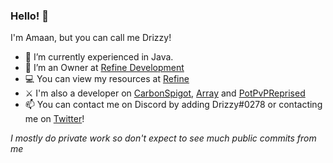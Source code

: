 ### Hello! 👋

I'm Amaan, but you can call me Drizzy!

- 🌱 I’m currently experienced in Java.
- 🔭 I’m an Owner at [Refine Development](https://github.com/RefineDevelopment)
- 💻 You can view my resources at [Refine](https://refinedev.xyz/)
- ⚔  I'm also a developer on [CarbonSpigot](https://polymart.org/resource/1-8-carbonspigot.1341), [Array](https://github.com/RefineDevelopment/Array) and [PotPvPReprised](hhtps://github.com/DevDrizzy/PotPvPReprised)
- 📫 You can contact me on Discord by adding Drizzy#0278 or contacting me on [Twitter](https://twitter.com/DevDrizzy)!

*I mostly do private work so don't expect to see much public commits from me*
